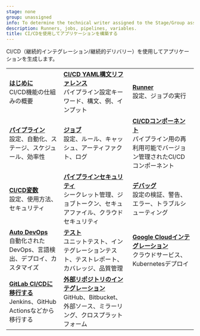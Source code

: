 ```yaml
---
stage: none
group: unassigned
info: To determine the technical writer assigned to the Stage/Group associated with this page, see https://handbook.gitlab.com/handbook/product/ux/technical-writing/#assignments
description: Runners, jobs, pipelines, variables.
title: CI/CDを使用してアプリケーションを構築する
---
```


CI/CD（継続的インテグレーション/継続的デリバリー）を使用してアプリケーションを生成します。

|                                                                                                                      |                                                                                                                                                    |                                                                                                                           |
|----------------------------------------------------------------------------------------------------------------------|----------------------------------------------------------------------------------------------------------------------------------------------------|---------------------------------------------------------------------------------------------------------------------------|
| [**はじめに**](../ci/_index.md)<br>CI/CD機能の仕組みの概要                               | [**CI/CD YAML構文リファレンス**](../ci/yaml/_index.md)<br>パイプライン設定キーワード、構文、例、インプット                               | [**Runner**](../ci/runners/_index.md)<br>設定、ジョブの実行                                                   |
| [**パイプライン**](../ci/pipelines/_index.md)<br>設定、自動化、ステージ、スケジュール、効率性              | [**ジョブ**](../ci/jobs/_index.md)<br>設定、ルール、キャッシュ、アーティファクト、ログ                                                                | [**CI/CDコンポーネント**](../ci/components/_index.md)<br>パイプライン用の再利用可能でバージョン管理されたCI/CDコンポーネント                  |
| [**CI/CD変数**](../ci/variables/_index.md)<br>設定、使用方法、セキュリティ                                   | [**パイプラインセキュリティ**](../ci/pipelines/pipeline_security.md)<br>シークレット管理、ジョブトークン、セキュアファイル、クラウドセキュリティ                     | [**デバッグ**](../ci/debugging.md)<br>設定の検証、警告、エラー、トラブルシューティング                       |
| [**Auto DevOps**](autodevops/_index.md)<br>自動化されたDevOps、言語検出、デプロイ、カスタマイズ           | [**テスト**](../ci/testing/_index.md)<br>ユニットテスト、インテグレーションテスト、テストレポート、カバレッジ、品質管理                                | [**Google Cloudインテグレーション**](../ci/gitlab_google_cloud_integration/_index.md)<br>クラウドサービス、Kubernetesデプロイ |
| [**GitLab CI/CDに移行する**](../ci/migration/plan_a_migration.md)<br> Jenkins、GitHub Actionsなどから移行する | [**外部リポジトリのインテグレーション**](../ci/ci_cd_for_external_repos/_index.md)<br>GitHub、Bitbucket、外部ソース、ミラーリング、クロスプラットフォーム |                                                                                                                           |
